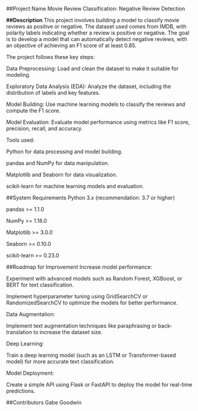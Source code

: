 ##Project Name
Movie Review Classification: Negative Review Detection

**##Description**
This project involves building a model to classify movie reviews as positive or negative. The dataset used comes from IMDB, with polarity labels indicating whether a review is positive or negative. The goal is to develop a model that can automatically detect negative reviews, with an objective of achieving an F1 score of at least 0.85.

The project follows these key steps:

Data Preprocessing: Load and clean the dataset to make it suitable for modeling.

Exploratory Data Analysis (EDA): Analyze the dataset, including the distribution of labels and key features.

Model Building: Use machine learning models to classify the reviews and compute the F1 score.

Model Evaluation: Evaluate model performance using metrics like F1 score, precision, recall, and accuracy.

Tools used:

Python for data processing and model building.

pandas and NumPy for data manipulation.

Matplotlib and Seaborn for data visualization.

scikit-learn for machine learning models and evaluation.

##System Requirements
Python 3.x (recommendation: 3.7 or higher)

pandas >= 1.1.0

NumPy >= 1.18.0

Matplotlib >= 3.0.0

Seaborn >= 0.10.0

scikit-learn >= 0.23.0

##Roadmap for Improvement
Increase model performance:

Experiment with advanced models such as Random Forest, XGBoost, or BERT for text classification.

Implement hyperparameter tuning using GridSearchCV or RandomizedSearchCV to optimize the models for better performance.

Data Augmentation:

Implement text augmentation techniques like paraphrasing or back-translation to increase the dataset size.

Deep Learning:

Train a deep learning model (such as an LSTM or Transformer-based model) for more accurate text classification.

Model Deployment:

Create a simple API using Flask or FastAPI to deploy the model for real-time predictions.

##Contributors
Gabe Goodwin 


